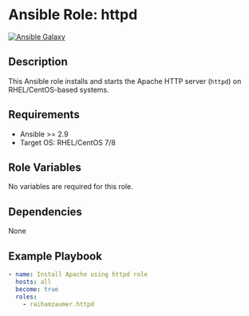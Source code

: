 # Ansible Role: httpd

[![Ansible Galaxy](https://img.shields.io/badge/galaxy-raihamzaumer.httpd-blue.svg)](https://galaxy.ansible.com/raihamzaumer/httpd)

## Description

This Ansible role installs and starts the Apache HTTP server (`httpd`) on RHEL/CentOS-based systems.

## Requirements

- Ansible >= 2.9
- Target OS: RHEL/CentOS 7/8

## Role Variables

No variables are required for this role.

## Dependencies

None

## Example Playbook

```yaml
- name: Install Apache using httpd role
  hosts: all
  become: true
  roles:
    - raihamzaumer.httpd
